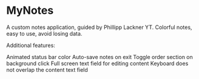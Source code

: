 # MyNotes
A custom notes application, guided by Phillipp Lackner YT. Colorful notes, easy to use, avoid losing data.


Additional features:

Animated status bar color
Auto-save notes on exit
Toggle order section on background click
Full screen text field for editing content
Keyboard does not overlap the content text field
